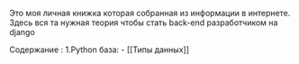 Это моя личная книжка которая собранная из информации в интернете. Здесь вся та нужная теория чтобы стать back-end разработчиком на django


Содержание :
	1.Python база:
		- [[Типы данных]]
	